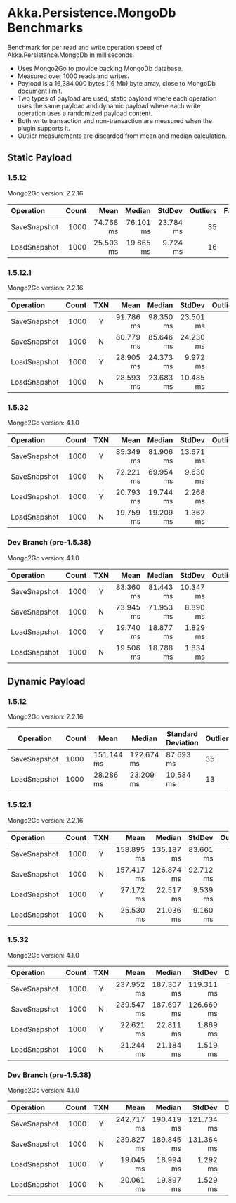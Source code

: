 # Akka.Persistence.MongoDb Benchmarks

Benchmark for per read and write operation speed of Akka.Persistence.MongoDb in milliseconds.

* Uses Mongo2Go to provide backing MongoDb database.
* Measured over 1000 reads and writes.
* Payload is a 16,384,000 bytes (16 Mb) byte array, close to MongoDb document limit.
* Two types of payload are used, static payload where each operation uses the same payload and dynamic payload where each write operation uses a randomized payload content.
* Both write transaction and non-transaction are measured when the plugin supports it.
* Outlier measurements are discarded from mean and median calculation.

## Static Payload

### 1.5.12

Mongo2Go version: 2.2.16

| Operation    | Count |      Mean |    Median |    StdDev | Outliers | Failures |
|:-------------|------:|----------:|----------:|----------:|---------:|---------:|
| SaveSnapshot |  1000 | 74.768 ms | 76.101 ms | 23.784 ms |       35 |        0 |
| LoadSnapshot |  1000 | 25.503 ms | 19.865 ms |  9.724 ms |       16 |        0 |

### 1.5.12.1

Mongo2Go version: 2.2.16

| Operation    | Count | TXN  |      Mean |    Median |    StdDev | Outliers | Failures |
|:-------------|------:|:----:|----------:|----------:|----------:|---------:|---------:|
| SaveSnapshot |  1000 |  Y   | 91.786 ms | 98.350 ms | 23.501 ms |       15 |        0 |
| SaveSnapshot |  1000 |  N   | 80.779 ms | 85.646 ms | 24.230 ms |       31 |        0 |
| LoadSnapshot |  1000 |  Y   | 28.905 ms | 24.373 ms |  9.972 ms |        6 |        0 |
| LoadSnapshot |  1000 |  N   | 28.593 ms | 23.683 ms | 10.485 ms |       20 |        0 |

### 1.5.32

Mongo2Go version: 4.1.0

| Operation    | Count | TXN |      Mean |    Median |    StdDev | Outliers | Failures |
|:-------------|------:|:---:|----------:|----------:|----------:|---------:|---------:|
| SaveSnapshot |  1000 |  Y  | 85.349 ms | 81.906 ms | 13.671 ms |        4 |        0 |
| SaveSnapshot |  1000 |  N  | 72.221 ms | 69.954 ms |  9.630 ms |       28 |        0 |
| LoadSnapshot |  1000 |  Y  | 20.793 ms | 19.744 ms |  2.268 ms |       39 |        0 |
| LoadSnapshot |  1000 |  N  | 19.759 ms | 19.209 ms |  1.362 ms |       60 |        0 |

### Dev Branch (pre-1.5.38)

Mongo2Go version: 4.1.0

| Operation    | Count | TXN |      Mean |    Median |    StdDev | Outliers | Failures |
|:-------------|------:|:---:|----------:|----------:|----------:|---------:|---------:|
| SaveSnapshot |  1000 |  Y  | 83.360 ms | 81.443 ms | 10.347 ms |       38 |        0 |
| SaveSnapshot |  1000 |  N  | 73.945 ms | 71.953 ms |  8.890 ms |       23 |        0 |
| LoadSnapshot |  1000 |  Y  | 19.740 ms | 18.877 ms |  1.829 ms |       41 |        0 |
| LoadSnapshot |  1000 |  N  | 19.506 ms | 18.788 ms |  1.834 ms |       45 |        0 |

## Dynamic Payload

### 1.5.12

Mongo2Go version: 2.2.16

| Operation    | Count | Mean       | Median     | Standard Deviation | Outliers | Failures |
|--------------|-------|------------|------------|--------------------|----------|----------|
| SaveSnapshot | 1000  | 151.144 ms | 122.674 ms | 87.693 ms          | 36       | 1        |
| LoadSnapshot | 1000  | 28.286 ms  | 23.209 ms  | 10.584 ms          | 13       | 1        |

### 1.5.12.1

Mongo2Go version: 2.2.16

| Operation    | Count | TXN |       Mean |     Median |    StdDev | Outliers | Failures |
|:-------------|------:|:---:|-----------:|-----------:|----------:|---------:|---------:|
| SaveSnapshot |  1000 |  Y  | 158.895 ms | 135.187 ms | 83.601 ms |       50 |        0 |
| SaveSnapshot |  1000 |  N  | 157.417 ms | 126.874 ms | 92.712 ms |       50 |        0 |
| LoadSnapshot |  1000 |  Y  |  27.172 ms |  22.517 ms |  9.539 ms |       15 |        0 |
| LoadSnapshot |  1000 |  N  |  25.530 ms |  21.036 ms |  9.160 ms |       24 |        0 |


### 1.5.32

Mongo2Go version: 4.1.0

| Operation    | Count | TXN |       Mean |     Median |     StdDev | Outliers | Failures |
|:-------------|------:|:---:|-----------:|-----------:|-----------:|---------:|---------:|
| SaveSnapshot |  1000 |  Y  | 237.952 ms | 187.307 ms | 119.311 ms |        4 |        0 |
| SaveSnapshot |  1000 |  N  | 239.547 ms | 187.697 ms | 126.669 ms |        4 |        0 |
| LoadSnapshot |  1000 |  Y  |  22.621 ms |  22.811 ms |   1.869 ms |       29 |        0 |
| LoadSnapshot |  1000 |  N  |  21.244 ms |  21.184 ms |   1.519 ms |       32 |        0 |

### Dev Branch (pre-1.5.38)

Mongo2Go version: 4.1.0

| Operation    | Count | TXN |       Mean |     Median |     StdDev | Outliers | Failures |
|:-------------|------:|:---:|-----------:|-----------:|-----------:|---------:|---------:|
| SaveSnapshot |  1000 |  Y  | 242.717 ms | 190.419 ms | 121.734 ms |        4 |        0 |
| SaveSnapshot |  1000 |  N  | 239.827 ms | 189.845 ms | 131.364 ms |        4 |        0 |
| LoadSnapshot |  1000 |  Y  |  19.045 ms |  18.994 ms |   1.292 ms |       20 |        0 |
| LoadSnapshot |  1000 |  N  |  20.061 ms |  19.897 ms |   1.529 ms |       18 |        0 |

